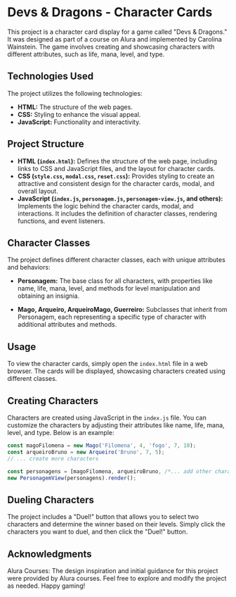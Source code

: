# Devs & Dragons - Character Cards

This project is a character card display for a game called "Devs & Dragons." It was designed as part of a course on Alura and implemented by Carolina Wainstein. The game involves creating and showcasing characters with different attributes, such as life, mana, level, and type.

## Technologies Used
The project utilizes the following technologies:

- **HTML:** The structure of the web pages.
- **CSS:** Styling to enhance the visual appeal.
- **JavaScript:** Functionality and interactivity.

## Project Structure
- **HTML (`index.html`):** Defines the structure of the web page, including links to CSS and JavaScript files, and the layout for character cards.
- **CSS (`style.css`, `modal.css`, `reset.css`):** Provides styling to create an attractive and consistent design for the character cards, modal, and overall layout.
- **JavaScript (`index.js`, `personagem.js`, `personagem-view.js`, and others):** Implements the logic behind the character cards, modal, and interactions. It includes the definition of character classes, rendering functions, and event listeners.

## Character Classes
The project defines different character classes, each with unique attributes and behaviors:

- **Personagem:** The base class for all characters, with properties like name, life, mana, level, and methods for level manipulation and obtaining an insignia.

- **Mago, Arqueiro, ArqueiroMago, Guerreiro:** Subclasses that inherit from Personagem, each representing a specific type of character with additional attributes and methods.

## Usage
To view the character cards, simply open the `index.html` file in a web browser. The cards will be displayed, showcasing characters created using different classes.

## Creating Characters
Characters are created using JavaScript in the `index.js` file. You can customize the characters by adjusting their attributes like name, life, mana, level, and type. Below is an example:

```javascript
const magoFilomena = new Mago('Filomena', 4, 'fogo', 7, 10);
const arqueiroBruno = new Arqueiro('Bruno', 7, 5);
// ... create more characters

const personagens = [magoFilomena, arqueiroBruno, /*... add other characters*/];
new PersonagemView(personagens).render();
```
## Dueling Characters
The project includes a "Duel!" button that allows you to select two characters and determine the winner based on their levels. Simply click the characters you want to duel, and then click the "Duel!" button.

## Acknowledgments
Alura Courses: The design inspiration and initial guidance for this project were provided by Alura courses.
Feel free to explore and modify the project as needed. Happy gaming!

